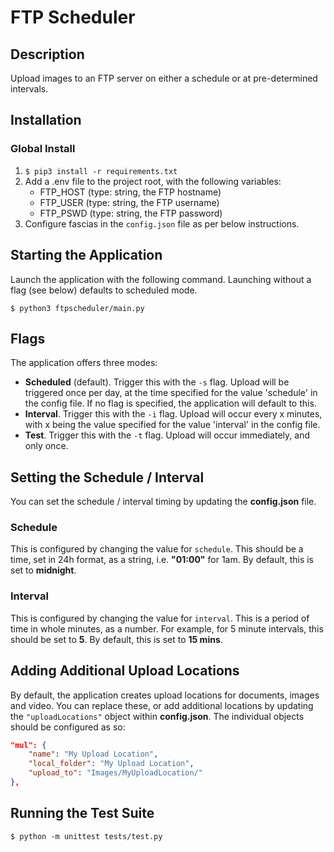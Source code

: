# FTP Scheduler

## Description
Upload images to an FTP server on either a schedule or at pre-determined
intervals.

## Installation

### Global Install
1. `$ pip3 install -r requirements.txt`
2. Add a .env file to the project root, with the following variables:
   - FTP_HOST (type: string, the FTP hostname)
   - FTP_USER (type: string, the FTP username)
   - FTP_PSWD (type: string, the FTP password)
3. Configure fascias in the `config.json` file as per below instructions.

## Starting the Application

Launch the application with the following command. Launching without a flag (see below) defaults to scheduled mode.

`$ python3 ftpscheduler/main.py`

## Flags
The application offers three modes:
- **Scheduled** (default). Trigger this with the `-s` flag. Upload will be triggered once per day, at the time specified for the value 'schedule' in the config file. If no flag is specified, the application will default to this.
- **Interval**. Trigger this with the `-i` flag. Upload will occur every x minutes, with x being the value specified for the value 'interval' in the config file.
- **Test**. Trigger this with the `-t` flag. Upload will occur immediately, and only once.

## Setting the Schedule / Interval
You can set the schedule / interval timing by updating the **config.json** file.

### Schedule
This is configured by changing the value for `schedule`. This should be a time, set in 24h format, as a string, i.e. **"01:00"** for 1am. By default, this is set to **midnight**.

### Interval
This is configured by changing the value for `interval`. This is a period of time in whole minutes, as a number. For example, for 5 minute intervals, this should be set to **5**. By default, this is set to **15 mins**.

## Adding Additional Upload Locations
By default, the application creates upload locations for documents, images and video. You can replace these, or add additional locations by updating the `"uploadLocations"` object within **config.json**. The individual objects should be configured as so:

```json
"mul": {
    "name": "My Upload Location",
    "local_folder": "My Upload Location",
    "upload_to": "Images/MyUploadLocation/"
},
```

## Running the Test Suite
`$ python -m unittest tests/test.py`
